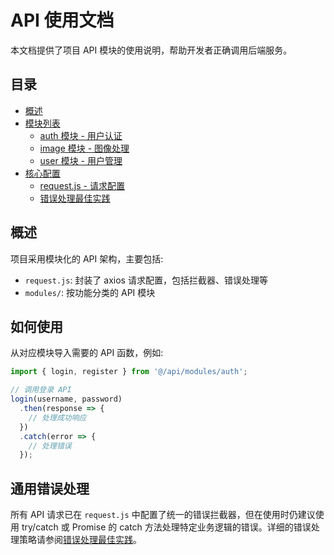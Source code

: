 # API 使用文档

本文档提供了项目 API 模块的使用说明，帮助开发者正确调用后端服务。

## 目录

- [概述](#概述)
- [模块列表](#模块列表)
  - [auth 模块 - 用户认证](auth.md)
  - [image 模块 - 图像处理](image.md)
  - [user 模块 - 用户管理](user.md)
- [核心配置](#核心配置)
  - [request.js - 请求配置](request.md)
  - [错误处理最佳实践](error-handling.md)

## 概述

项目采用模块化的 API 架构，主要包括:

- `request.js`: 封装了 axios 请求配置，包括拦截器、错误处理等
- `modules/`: 按功能分类的 API 模块

## 如何使用

从对应模块导入需要的 API 函数，例如:

```js
import { login, register } from '@/api/modules/auth';

// 调用登录 API
login(username, password)
  .then(response => {
    // 处理成功响应
  })
  .catch(error => {
    // 处理错误
  });
```

## 通用错误处理

所有 API 请求已在 `request.js` 中配置了统一的错误拦截器，但在使用时仍建议使用 try/catch 或 Promise 的 catch 方法处理特定业务逻辑的错误。详细的错误处理策略请参阅[错误处理最佳实践](error-handling.md)。 